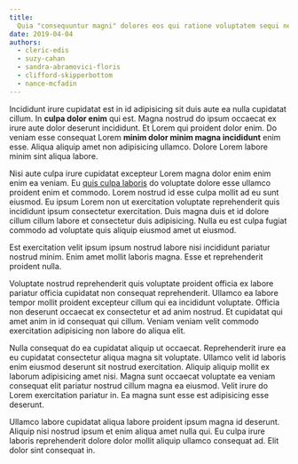 ```yaml
---
title:
  Quia "consequuntur magni" dolores eos qui ratione voluptatem sequi nesciunt
date: 2019-04-04
authors:
  - cleric-edis
  - suzy-cahan
  - sandra-abramovici-floris
  - clifford-skipperbottom
  - nance-mcfadin
---
```


Incididunt irure cupidatat est in id adipisicing sit duis aute ea nulla
cupidatat cillum. In **culpa dolor enim** qui est. Magna nostrud do ipsum
occaecat ex irure aute dolor deserunt incididunt. Et Lorem qui proident dolor
enim. Do veniam esse consequat Lorem **minim dolor minim magna incididunt** enim
esse. Aliqua aliquip amet non adipisicing ullamco. Dolore Lorem labore minim
sint aliqua labore.

Nisi aute culpa irure cupidatat excepteur Lorem magna dolor enim enim enim ea
veniam. Eu [quis culpa laboris](/blog) do voluptate dolore esse ullamco proident
enim et commodo. Lorem nostrud id esse culpa mollit ad eu sunt eiusmod. Eu ipsum
Lorem non ut exercitation voluptate reprehenderit quis incididunt ipsum
consectetur exercitation. Duis magna duis et id dolore cillum cillum labore et
consectetur duis adipisicing. Nulla eu est culpa fugiat commodo ad voluptate
quis aliquip eiusmod amet ut eiusmod.

Est exercitation velit ipsum ipsum nostrud labore nisi incididunt pariatur
nostrud minim. Enim amet mollit laboris magna. Esse et reprehenderit proident
nulla.

Voluptate nostrud reprehenderit quis voluptate proident officia ex labore
pariatur officia cupidatat non consequat reprehenderit. Ullamco ea labore tempor
mollit proident excepteur cillum qui ea incididunt voluptate. Officia non
deserunt occaecat ex consectetur et ad anim nostrud. Et cupidatat qui amet anim
in id consequat qui cillum. Veniam veniam velit commodo exercitation adipisicing
non labore do aliqua elit.

Nulla consequat do ea cupidatat aliquip ut occaecat. Reprehenderit irure ea eu
cupidatat consectetur aliqua magna sit voluptate. Ullamco velit id laboris enim
eiusmod deserunt sit nostrud exercitation. Aliquip aliquip mollit ex laborum
adipisicing amet nisi. Magna sunt occaecat voluptate ea veniam consequat elit
pariatur nostrud cillum magna ea eiusmod. Velit irure do Lorem exercitation
pariatur in. Ea magna sunt esse est adipisicing esse deserunt.

Ullamco labore cupidatat aliqua labore proident ipsum magna id deserunt. Aliquip
nisi nostrud ipsum et enim aliqua amet nulla qui. Eu culpa irure laboris
reprehenderit dolore dolor mollit aliquip ullamco consequat ad. Elit dolor sint
consequat in.
